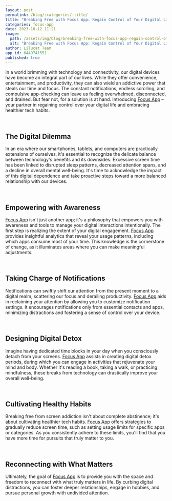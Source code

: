 ```yaml
---
layout: post
permalink: /blog/:categories/:title/
title: "Breaking Free with Focus App: Regain Control of Your Digital Life"
categories: focus-app
date: 2023-10-12 11:21
image:
  path: /assets/img/blog/breaking-free-with-focus-app-regain-control-ofyour-digital-life.jpg
  alt: "Breaking Free with Focus App: Regain Control of Your Digital Life"
author: Lilucat Team
app_id: 6449741551
published: true
---
```


In a world brimming with technology and connectivity, our digital devices have become an integral part of our lives. While they offer convenience, entertainment, and productivity, they can also wield an addictive power that steals our time and focus. The constant notifications, endless scrolling, and compulsive app-checking can leave us feeling overwhelmed, disconnected, and drained. But fear not, for a solution is at hand. Introducing <a class="fw-semibold" href="https://lilucat.com/focus-app/">Focus App</a> – your partner in regaining control over your digital life and embracing healthier tech habits.

<br>

## The Digital Dilemma
In an era where our smartphones, tablets, and computers are practically extensions of ourselves, it's essential to recognize the delicate balance between technology's benefits and its downsides. Excessive screen time has been linked to disrupted sleep patterns, decreased attention spans, and a decline in overall mental well-being. It's time to acknowledge the impact of this digital dependence and take proactive steps toward a more balanced relationship with our devices.
 
<br>

## Empowering with Awareness
<a class="fw-semibold" href="https://lilucat.com/focus-app/">Focus App</a> isn't just another app; it's a philosophy that empowers you with awareness and tools to manage your digital interactions intentionally. The first step is realizing the extent of your digital engagement. <a class="fw-semibold" href="https://lilucat.com/focus-app/">Focus App</a> provides insightful analytics that reveal your usage patterns, including which apps consume most of your time. This knowledge is the cornerstone of change, as it illuminates areas where you can make meaningful adjustments.

<br>

## Taking Charge of Notifications
Notifications can swiftly shift our attention from the present moment to a digital realm, scattering our focus and derailing productivity. <a class="fw-semibold" href="https://lilucat.com/focus-app/">Focus App</a> aids in reclaiming your attention by allowing you to customize notification settings. It encourages notifications only from essential contacts and apps, minimizing distractions and fostering a sense of control over your device.

<br>

## Designing Digital Detox
Imagine having dedicated time blocks in your day when you consciously detach from your screens. <a class="fw-semibold" href="https://lilucat.com/focus-app/">Focus App</a> assists in creating digital detox periods, during which you can engage in activities that rejuvenate your mind and body. Whether it's reading a book, taking a walk, or practicing mindfulness, these breaks from technology can drastically improve your overall well-being.

<br>

## Cultivating Healthy Habits
Breaking free from screen addiction isn't about complete abstinence; it's about cultivating healthier tech habits. <a class="fw-semibold" href="https://lilucat.com/focus-app/">Focus App</a> offers strategies to gradually reduce screen time, such as setting usage limits for specific apps or categories. As you consistently adhere to these limits, you'll find that you have more time for pursuits that truly matter to you.

<br>

## Reconnecting with What Matters
Ultimately, the goal of <a class="fw-semibold" href="https://lilucat.com/focus-app/">Focus App</a> is to provide you with the space and freedom to reconnect with what truly matters in life. By curbing digital distractions, you can foster deeper relationships, engage in hobbies, and pursue personal growth with undivided attention.